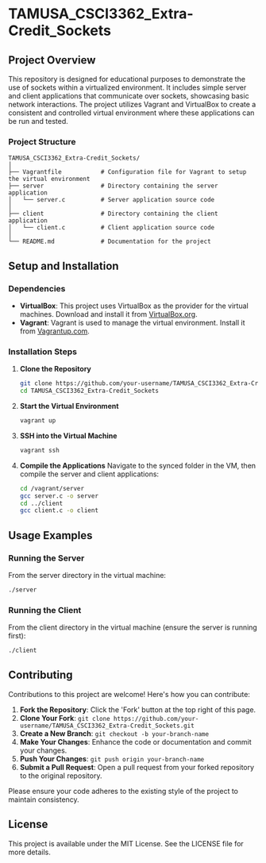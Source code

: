 # TAMUSA_CSCI3362_Extra-Credit_Sockets

## Project Overview
This repository is designed for educational purposes to demonstrate the use of sockets within a virtualized environment. It includes simple server and client applications that communicate over sockets, showcasing basic network interactions. The project utilizes Vagrant and VirtualBox to create a consistent and controlled virtual environment where these applications can be run and tested.

### Project Structure
```
TAMUSA_CSCI3362_Extra-Credit_Sockets/
│
├── Vagrantfile           # Configuration file for Vagrant to setup the virtual environment
├── server                # Directory containing the server application
│   └── server.c          # Server application source code
│
├── client                # Directory containing the client application
│   └── client.c          # Client application source code
│
└── README.md             # Documentation for the project
```

## Setup and Installation

### Dependencies
- **VirtualBox**: This project uses VirtualBox as the provider for the virtual machines. Download and install it from [VirtualBox.org](https://www.virtualbox.org/).
- **Vagrant**: Vagrant is used to manage the virtual environment. Install it from [Vagrantup.com](https://www.vagrantup.com/downloads).

### Installation Steps
1. **Clone the Repository**
   ```bash
   git clone https://github.com/your-username/TAMUSA_CSCI3362_Extra-Credit_Sockets.git
   cd TAMUSA_CSCI3362_Extra-Credit_Sockets
   ```

2. **Start the Virtual Environment**
   ```bash
   vagrant up
   ```

3. **SSH into the Virtual Machine**
   ```bash
   vagrant ssh
   ```

4. **Compile the Applications**
   Navigate to the synced folder in the VM, then compile the server and client applications:
   ```bash
   cd /vagrant/server
   gcc server.c -o server
   cd ../client
   gcc client.c -o client
   ```

## Usage Examples

### Running the Server
From the server directory in the virtual machine:
```bash
./server
```

### Running the Client
From the client directory in the virtual machine (ensure the server is running first):
```bash
./client
```

## Contributing

Contributions to this project are welcome! Here's how you can contribute:
1. **Fork the Repository**: Click the 'Fork' button at the top right of this page.
2. **Clone Your Fork**: `git clone https://github.com/your-username/TAMUSA_CSCI3362_Extra-Credit_Sockets.git`
3. **Create a New Branch**: `git checkout -b your-branch-name`
4. **Make Your Changes**: Enhance the code or documentation and commit your changes.
5. **Push Your Changes**: `git push origin your-branch-name`
6. **Submit a Pull Request**: Open a pull request from your forked repository to the original repository.

Please ensure your code adheres to the existing style of the project to maintain consistency.

## License

This project is available under the MIT License. See the LICENSE file for more details.